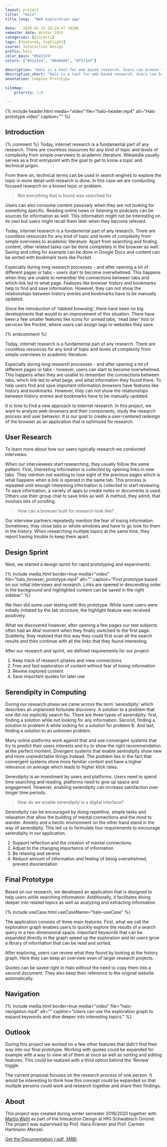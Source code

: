 ```yaml
---
layout: project
title:  "Halo"
title_long:  "Web exploration app"

date:   2020-02-15 10:19:47 +0100
semester_date: Winter 2019
categories: [projects]
tags: [featured, highlight]
course: Interaction Design
prefix: halo
color_main: "#541574"
colors: ["#32a1ed", "#040404", "#f5f1df"]

description: "Halo is a tool for web based research. Users can browse the web with a newly designed radial interface using semantic connections. A history lets users review research sessions so they can focus on exploring while not having to worry about losing information."
description_short: "Halo is a tool for web based research. Users can browse the web with a newly designed radial interface using semantic connections."
annotation: Complex Prototype

sitemap:
    priority: 1.0

---
```


{% include header.html 
    media="video"
    file="halo-header.mp4" 
    alt="Halo prototype video" 
    caption="" %}

## Introduction

{% comment %}
Today, internet research is a fundamental part of any research. There are countless resources for any kind of topic and levels of complexity from simple overviews to academic literature. Wikipedia usually serves as a first entrypoint with the goal to get to know a topic and technical jargon. 

From there on, technical terms can be used in search engines to explore the topic in more detail until research is done. In this case we are conducting focused research on a known topic or problem.

> Not everything that is found was searched for

Users can also consume content passively when they are not looking for something specific. Reading online news or listening to podcasts can be sources for information as well. This information might not be interesting on its own but users might recall them later when they become relevant.

Today, internet research is a fundamental part of any research. There are countless resources for any kind of topic and levels of complexity from simple overviews to academic literature. Apart from searching and finding content, other related tasks can be done completely in the browser as well. Saving and citing for example can be done in Google Docs and content can be sorted with bookmark tools like Pocket.

Especially during long research processes - and after opening a lot of different pages or tabs - users start to become overwhelmed. This happens when they are unable to remember the connections between tabs and which link led to what page. Features like browser history and bookmarks help to find and save information. However, they can not show the relationships between history entries and bookmarks have to be manually updated. 

Since the introduction of 'tabbed browsing', there have been no big developments that would to an improvement of this situation. There have been a few smaller features like icons for unread tabs, 'read later' lists or services like Pocket, where users can assign tags to websites they save.

{% endcomment %}

Today, internet research is a fundamental part of any research. There are countless resources for any kind of topic and levels of complexity from simple overviews to academic literature. 

Especially during long research processes - and after opening a lot of different pages or tabs - however, users can start to become overwhelmed. This happens when they are unable to remember the connections between tabs, which link led to what page, and what information they found there. To help users find and save important information browsers have features like history and bookmarks. However, they can not show the relationships between history entries and bookmarks have to be manually updated. 

It is time to find a new approach to internet research. In this project, we want to analyze web-browsers and their components, study the research process and user behavior. It is our goal to create a user-centered redesign of the browser as an application that is optimized for research.


## User Research

To learn more about how our users typically research we conducted interviews. 

When our interviewees start researching, they usually follow the same pattern. First, interesting Information is collected by opening links in new tabs. They mention not wanting to lose sight of the previous pages which is what happens when a link is opened in the same tab. This process is repeated until enough interesting information is collected to start reviewing. To save information, a variety of apps to create notes or documents is used. Others use their group chat to save links as well. A method, they admit, that involves lots of scrolling. 

> How can a browser built for research look like?

Our interview partners repeatedly mention the fear of losing information. Sometimes, they close tabs or whole windows and have to go look for them in the history. When researching multiple topics at the same time, they report having trouble to keep them apart.

## Design Sprint

Next, we started a design sprint for rapid prototyping and experiments. 

{% include media.html 
    border=true
    media="video"
    file="halo_browser_prototype.mp4" 
    alt="" 
    caption="First prototype based on our initial interviews and research. Links are opened in descending order in the background and highlighted content can be saved in the right sidebar." %}

We then did some user testing with this prototype. While some users were initially irritated by the tab structure, the highlight feature was received positively.  

What we discovered however, after opening a few pages our test subjects often had an Aha! moment when they finally switched to the first page. Suddenly, they realized that this way they could first scan all the search results and then continue with all the links that they found interesting.

After our research and sprint, we defined requirements for our project:

1. Keep track of research phases and view connections
2. Free and fast exploration of content without fear of losing information
3. Review explored content
4. Save important quotes for later use

## Serendipity in Computing

During our research phase we came across the term 'serendipity' which describes an unplanned fortunate discovery. A solution to a problem that one did not explicitly search for. There are three types of serendipity: first, finding a solution while not looking for any information. Second, finding a solution to problem A while looking for a solution for problem B. And last, finding a solution to an unknown problem. 

Many online platforms work against that and use convergent systems that try to predict their users interests and try to show the right recommendation at the perfect moment. Divergent systems that enable serendipity show new and more unpredictable things instead. The problem lies in the fact that convergent systems show more familiar content and have a higher relevance on average which leads to higher klick rates. 

Serendipity is an investment by users and platforms. Users need to spend time searching and reading, platforms need to give up space and engagement. However, enabling serendipity can increase satisfaction over longer time periods. 

> How do we enable serendipity in a digital interface?

Serendipity can be encouraged by doing repetitive, simple tasks and relaxation that allow the building of mental connections and the mind to wander. Anxiety and a hectic environment on the other hand stand in the way of serendipity. This led us to formulate four requirements to encourage serendipity in our application. 

1. Support reflection and the creation of mental connections
2. Adjust to the changing importance of information
3. Be relaxing and serene
4. Reduce amount of information and feeling of being overwhelmed, prevent disorientation

## Final Prototype

Based on our research, we developed an application that is designed to help users while searching information. Additionally, it facilitates diving deeper into related topics as well as analyzing and extracting information. 

{% include useCase.html useCaseName="halo-useCase" %}

The application consists of three main features. First, what we call the exploration graph enables users to quickly explore the results of a search query in a two-dimensional space. Important keywords that can be expanded directly in the graph speed up the exploration and let users grow a library of information that can be read and sorted.

After exploring, users can review what they found by looking at the  history graph. Here they can keep an overview even of larger research projects.

Quotes can be saved right in Halo without the need to copy them into a second document. They also keep their reference to the original website automatically. 

## Navigation

{% include media.html 
    border=true
    media="video"
    file="halo-navigation.mp4" 
    alt="" 
    caption="Users can use the exploration graph to expand keywords and dive deeper into interesting topics." %}

## Outlook

During this project we worked on a few other features that didn't find their way into our final prototype. Working with quotes could be expanded for example with a way to view all of them at once as well as sorting and editing features. This could be realized with a third option behind the 'Review' toggle. 

The current proposal focuses on the research process of one person. It would be interesting to think how this concept could be expanded so that multiple persons could work and research together and share their findings.


## About
This project was created during winter semester 2019/2020 together with [Martin Wehl](http://www.martinwehl.de) as part of the  Interaction Design at HfG Schwäbisch Gmünd. The project was supervised by Prof. Hans Krämer and Prof. Carmen Hartmann-Menzel.

[Get the Documentation (.pdf, 3MB)][Doc]

[Doc]: /assets/docs/Halo_Dokumentation.pdf
